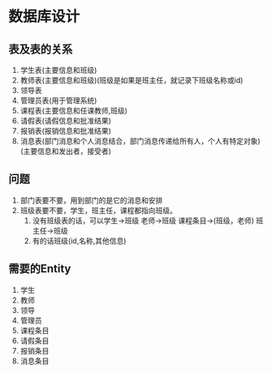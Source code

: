 # 数据库设计

## 表及表的关系
1. 学生表(主要信息和班级)
2. 教师表(主要信息和班级)(班级是如果是班主任，就记录下班级名称或id)
3. 领导表
4. 管理员表(用于管理系统)
5. 课程表(主要信息和任课教师,班级)
6. 请假表(请假信息和批准结果)
7. 报销表(报销信息和批准结果)
8. 消息表(部门消息和个人消息结合，部门消息传递给所有人，个人有特定对象)(主要信息和发出者，接受者)

## 问题
1. 部门表要不要，用到部门的是它的消息和安排
2. 班级表要不要，学生，班主任，课程都指向班级。
    1. 没有班级表的话，可以学生->班级 老师->班级 课程条目->(班级，老师) 班主任->班级
    2. 有的话班级(id,名称,其他信息)
## 需要的Entity
1. 学生
2. 教师
3. 领导
4. 管理员
5. 课程条目
6. 请假条目
7. 报销条目
8. 消息条目